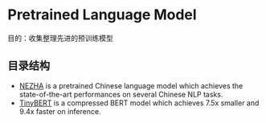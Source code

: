 # Pretrained Language Model
目的：收集整理先进的预训练模型

## 目录结构
* [NEZHA](https://github.com/huawei-noah/Pretrained-Language-Model/tree/master/NEZHA) is a pretrained Chinese language model which achieves the state-of-the-art performances on several Chinese NLP tasks.
* [TinyBERT](https://github.com/huawei-noah/Pretrained-Language-Model/tree/master/TinyBERT) is a compressed BERT model which achieves 7.5x smaller and 9.4x faster on inference.
